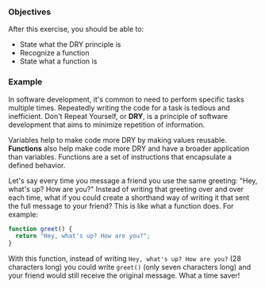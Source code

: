 <!--{ ids:[144], language:'JavaScript', type:'workshop', order: 0, name:'DRY Principle', description:"Don't Repeat Yourself" } -->
### Objectives

After this exercise, you should be able to:

- State what the DRY principle is
- Recognize a function
- State what a function is

### Example

In software development, it's common to need to perform specific tasks multiple times. Repeatedly writing the code for a task is tedious and inefficient. Don't Repeat Yourself, or __DRY__, is a principle of software development that aims to minimize repetition of information.

Variables help to make code more DRY by making values reusable. __Functions__ also help make code more DRY and have a broader application than variables. Functions are a set of instructions that encapsulate a defined behavior.

Let's say every time you message a friend you use the same greeting: "Hey, what's up? How are you?" Instead of writing that greeting over and over each time, what if you could create a shorthand way of writing it that sent the full message to your friend? This is like what a function does. For example:

```js
function greet() {
  return "Hey, what's up? How are you?";
}
```

With this function, instead of writing `Hey, what's up? How are you?` (28 characters long) you could write `greet()` (only seven characters long) and your friend would still receive the original message. What a time saver!

